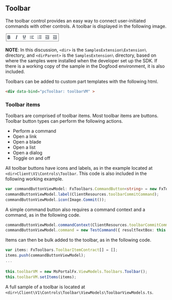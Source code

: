 
<a name="toolbar"></a>
## Toolbar

The toolbar control provides an easy way to connect user-initiated commands with other controls. A toolbar is displayed in the following image.

![alt-text](../media/portalfx-ui-concepts/toolbar.png "Toolbar")

**NOTE**: In this discussion, `<dir>` is the `SamplesExtension\Extension\` directory, and  `<dirParent>`  is the `SamplesExtension\` directory, based on where the samples were installed when the developer set up the SDK. If there is a working copy of the sample in the Dogfood environment, it is also included.

Toolbars can be added to custom part templates with the following html.

```html
<div data-bind="pcToolbar: toolbarVM" >
```

<a name="toolbar-toolbar-items"></a>
### Toolbar items

Toolbars are comprised of toolbar items. Most toolbar items are buttons. Toolbar button types can perform the following actions.

* Perform a command
* Open a link
* Open a blade
* Open a list
* Open a dialog
* Toggle on and off

All toolbar buttons have icons and labels, as in the example located at `<dir>Client\V1\Controls\Toolbar`. This code is also included in the following working example.

```ts
var commandButtonViewModel: FxToolbars.CommandButton<string> = new FxToolbars.CommandButton<string>();
commandButtonViewModel.label(ClientResources.toolbarCommitCommand);
commandButtonViewModel.icon(Image.Commit());
```

A simple command button also requires a command context and a command, as in the following code.

```ts
commandButtonViewModel.commandContext(ClientResources.toolbarCommitCommand);
commandButtonViewModel.command = new TestCommand({ resultTextBox: this.textBoxVM, itemViewModel: commandViewModel });
```

Items can then be bulk added to the toolbar, as in the following code.

```ts
var items: FxToolbars.ToolbarItemContract[] = [];
items.push(commandButtonViewModel);
...

this.toolbarVM = new MsPortalFx.ViewModels.Toolbars.Toolbar();
this.toolbarVM.setItems(items);
```

A full sample of a toolbar is located at `<dir>\Client\V1\Controls\Toolbar\ViewModels\ToolbarViewModels.ts`.
